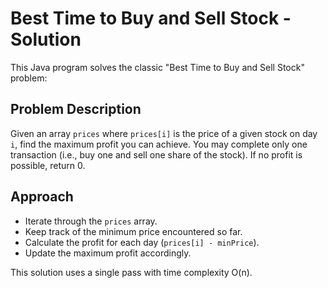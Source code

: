# Best Time to Buy and Sell Stock - Solution

This Java program solves the classic "Best Time to Buy and Sell Stock" problem:

## Problem Description

Given an array `prices` where `prices[i]` is the price of a given stock on day `i`, find the maximum profit you can achieve. You may complete only one transaction (i.e., buy one and sell one share of the stock). If no profit is possible, return 0.

## Approach

- Iterate through the `prices` array.
- Keep track of the minimum price encountered so far.
- Calculate the profit for each day (`prices[i] - minPrice`).
- Update the maximum profit accordingly.

This solution uses a single pass with time complexity O(n).


